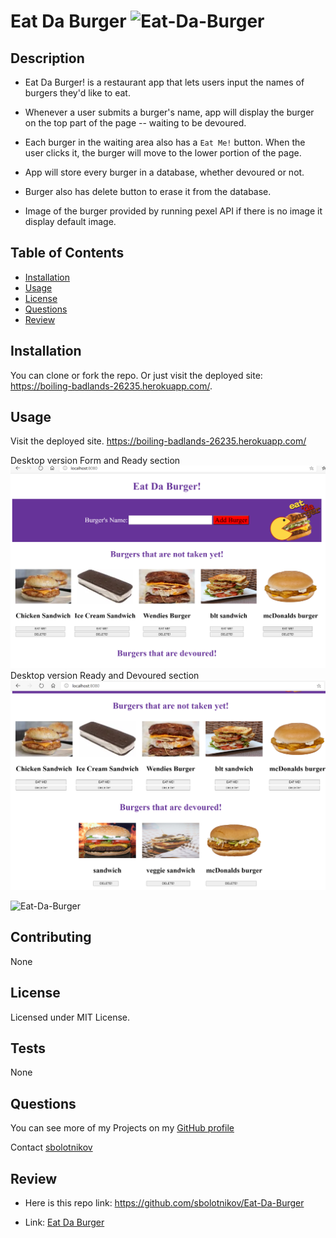# Eat Da Burger ![Eat-Da-Burger](https://img.shields.io/github/license/sbolotnikov/Eat_Da_Burger)
## Description 
* Eat Da Burger! is a restaurant app that lets users input the names of burgers they'd like to eat.

* Whenever a user submits a burger's name, app will display the burger on the top part of the page -- waiting to be devoured.

* Each burger in the waiting area also has a `Eat Me!` button. When the user clicks it, the burger will move to the lower portion of the page.

* App will store every burger in a database, whether devoured or not. 

* Burger also has delete button to erase it from the database.

* Image of the burger provided by running pexel API if there is no image it display default image.

## Table of Contents
* [Installation](#installation)
* [Usage](#usage)
* [License](#license)
* [Questions](#questions)
* [Review](#review)
## Installation 
You can clone or fork the repo. Or just visit the deployed site:  https://boiling-badlands-26235.herokuapp.com/.
## Usage 
Visit the deployed site. https://boiling-badlands-26235.herokuapp.com/


Desktop version Form and Ready section
![Eat-Da-Burger](./images/img1.png) 
Desktop version Ready and Devoured section
![Eat-Da-Burger](./images/img2.png) 

![Eat-Da-Burger](./images/img3.png) 


## Contributing 
 None 
## License 
 Licensed under MIT License. 
## Tests 
 None
## Questions 
 You can see more of my Projects on my [GitHub profile](https://github.com/sbolotnikov) 

 Contact [sbolotnikov](mailto:sbolotnikov@gmail.com) 
## Review 
  * Here is this repo link: https://github.com/sbolotnikov/Eat-Da-Burger
 
  * Link: [Eat Da Burger]( https://boiling-badlands-26235.herokuapp.com/)